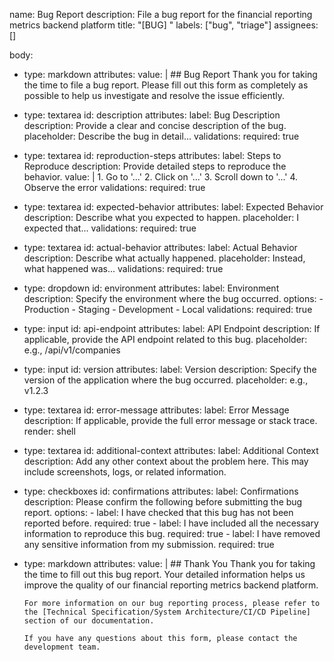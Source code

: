 name: Bug Report
description: File a bug report for the financial reporting metrics backend platform
title: "[BUG] "
labels: ["bug", "triage"]
assignees: []

body:
  - type: markdown
    attributes:
      value: |
        ## Bug Report
        Thank you for taking the time to file a bug report. Please fill out this form as completely as possible to help us investigate and resolve the issue efficiently.

  - type: textarea
    id: description
    attributes:
      label: Bug Description
      description: Provide a clear and concise description of the bug.
      placeholder: Describe the bug in detail...
    validations:
      required: true

  - type: textarea
    id: reproduction-steps
    attributes:
      label: Steps to Reproduce
      description: Provide detailed steps to reproduce the behavior.
      value: |
        1. Go to '...'
        2. Click on '...'
        3. Scroll down to '...'
        4. Observe the error
    validations:
      required: true

  - type: textarea
    id: expected-behavior
    attributes:
      label: Expected Behavior
      description: Describe what you expected to happen.
      placeholder: I expected that...
    validations:
      required: true

  - type: textarea
    id: actual-behavior
    attributes:
      label: Actual Behavior
      description: Describe what actually happened.
      placeholder: Instead, what happened was...
    validations:
      required: true

  - type: dropdown
    id: environment
    attributes:
      label: Environment
      description: Specify the environment where the bug occurred.
      options:
        - Production
        - Staging
        - Development
        - Local
    validations:
      required: true

  - type: input
    id: api-endpoint
    attributes:
      label: API Endpoint
      description: If applicable, provide the API endpoint related to this bug.
      placeholder: e.g., /api/v1/companies

  - type: input
    id: version
    attributes:
      label: Version
      description: Specify the version of the application where the bug occurred.
      placeholder: e.g., v1.2.3

  - type: textarea
    id: error-message
    attributes:
      label: Error Message
      description: If applicable, provide the full error message or stack trace.
      render: shell

  - type: textarea
    id: additional-context
    attributes:
      label: Additional Context
      description: Add any other context about the problem here. This may include screenshots, logs, or related information.

  - type: checkboxes
    id: confirmations
    attributes:
      label: Confirmations
      description: Please confirm the following before submitting the bug report.
      options:
        - label: I have checked that this bug has not been reported before.
          required: true
        - label: I have included all the necessary information to reproduce this bug.
          required: true
        - label: I have removed any sensitive information from my submission.
          required: true

  - type: markdown
    attributes:
      value: |
        ## Thank You
        Thank you for taking the time to fill out this bug report. Your detailed information helps us improve the quality of our financial reporting metrics backend platform.
        
        For more information on our bug reporting process, please refer to the [Technical Specification/System Architecture/CI/CD Pipeline] section of our documentation.

        If you have any questions about this form, please contact the development team.